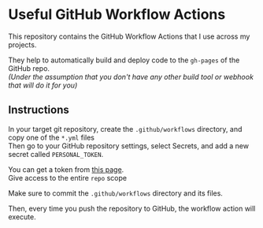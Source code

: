 # Useful GitHub Workflow Actions

This repository contains the GitHub Workflow Actions that I use across my projects.  

They help to automatically build and deploy code to the `gh-pages` of the GitHub repo.  
_(Under the assumption that you don't have any other build tool or webhook that will do it for you)_

## Instructions

In your target git repository, create the `.github/workflows` directory, and copy one of the `*.yml` files  
Then go to your GitHub repository settings, select Secrets, and add a new secret called `PERSONAL_TOKEN`.

You can get a token from [this page](https://github.com/settings/tokens).  
Give access to the entire `repo` scope

Make sure to commit the `.github/workflows` directory and its files.  

Then, every time you push the repository to GitHub, the workflow action will execute.


